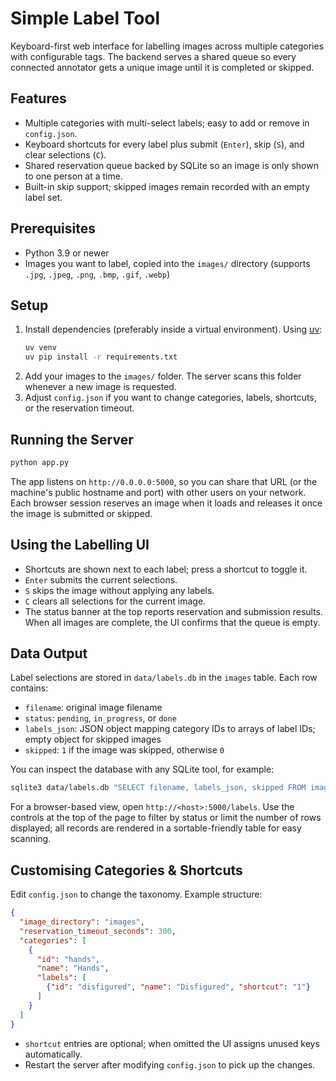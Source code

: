 # Simple Label Tool

Keyboard-first web interface for labelling images across multiple categories with configurable tags. The backend serves a shared queue so every connected annotator gets a unique image until it is completed or skipped.

## Features
- Multiple categories with multi-select labels; easy to add or remove in `config.json`.
- Keyboard shortcuts for every label plus submit (`Enter`), skip (`S`), and clear selections (`C`).
- Shared reservation queue backed by SQLite so an image is only shown to one person at a time.
- Built-in skip support; skipped images remain recorded with an empty label set.

## Prerequisites
- Python 3.9 or newer
- Images you want to label, copied into the `images/` directory (supports `.jpg`, `.jpeg`, `.png`, `.bmp`, `.gif`, `.webp`)

## Setup
1. Install dependencies (preferably inside a virtual environment). Using [uv](https://github.com/astral-sh/uv):
   ```bash
   uv venv
   uv pip install -r requirements.txt
   ```
2. Add your images to the `images/` folder. The server scans this folder whenever a new image is requested.
3. Adjust `config.json` if you want to change categories, labels, shortcuts, or the reservation timeout.

## Running the Server
```bash
python app.py
```

The app listens on `http://0.0.0.0:5000`, so you can share that URL (or the machine's public hostname and port) with other users on your network. Each browser session reserves an image when it loads and releases it once the image is submitted or skipped.

## Using the Labelling UI
- Shortcuts are shown next to each label; press a shortcut to toggle it.
- `Enter` submits the current selections.
- `S` skips the image without applying any labels.
- `C` clears all selections for the current image.
- The status banner at the top reports reservation and submission results. When all images are complete, the UI confirms that the queue is empty.

## Data Output
Label selections are stored in `data/labels.db` in the `images` table. Each row contains:
- `filename`: original image filename
- `status`: `pending`, `in_progress`, or `done`
- `labels_json`: JSON object mapping category IDs to arrays of label IDs; empty object for skipped images
- `skipped`: `1` if the image was skipped, otherwise `0`

You can inspect the database with any SQLite tool, for example:
```bash
sqlite3 data/labels.db "SELECT filename, labels_json, skipped FROM images WHERE status='done';"
```

For a browser-based view, open `http://<host>:5000/labels`. Use the controls at the top of the page to filter by status or limit the number of rows displayed; all records are rendered in a sortable-friendly table for easy scanning.

## Customising Categories & Shortcuts
Edit `config.json` to change the taxonomy. Example structure:
```json
{
  "image_directory": "images",
  "reservation_timeout_seconds": 300,
  "categories": [
    {
      "id": "hands",
      "name": "Hands",
      "labels": [
        {"id": "disfigured", "name": "Disfigured", "shortcut": "1"}
      ]
    }
  ]
}
```
- `shortcut` entries are optional; when omitted the UI assigns unused keys automatically.
- Restart the server after modifying `config.json` to pick up the changes.
